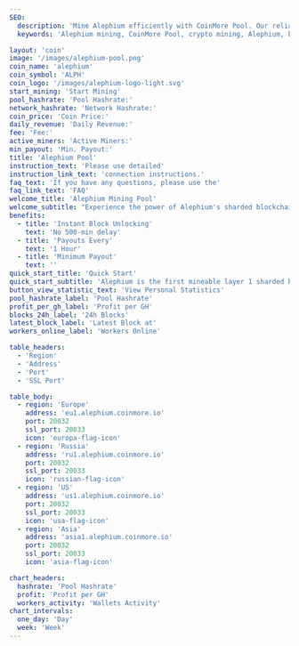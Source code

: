 ```yaml
---
SEO:
  description: 'Mine Alephium efficiently with CoinMore Pool. Our reliable mining pool offers high profitability, stability, and security for Alephium miners.'
  keywords: 'Alephium mining, CoinMore Pool, crypto mining, Alephium, blockchain, cryptocurrency mining, secure mining, profitable mining, mining pool, mining software, mining hardware'

layout: 'coin'
image: '/images/alephium-pool.png'
coin_name: 'alephium'
coin_symbol: 'ALPH'
coin_logo: '/images/alephium-logo-light.svg'
start_mining: 'Start Mining'
pool_hashrate: 'Pool Hashrate:'
network_hashrate: 'Network Hashrate:'
coin_price: 'Coin Price:'
daily_revenue: 'Daily Revenue:'
fee: 'Fee:'
active_miners: 'Active Miners:'
min_payout: 'Min. Payout:'
title: 'Alephium Pool'
instruction_text: 'Please use detailed'
instruction_link_text: 'connection instructions.'
faq_text: 'If you have any questions, please use the'
faq_link_text: 'FAQ'
welcome_title: 'Alephium Mining Pool'
welcome_subtitle: "Experience the power of Alephium's sharded blockchain technology with CoinMore.io. Benefit from high performance, enhanced security, and energy efficiency. Join us and start mining Alephium today for maximum profitability."
benefits:
  - title: 'Instant Block Unlocking'
    text: 'No 500-min delay'
  - title: 'Payouts Every'
    text: '1 Hour'
  - title: 'Minimum Payout'
    text: ''
quick_start_title: 'Quick Start'
quick_start_subtitle: 'Alephium is the first mineable layer 1 sharded blockchain, enhancing Bitcoin core technologies, Proof of Work, and UTXO. It offers a secure, high-performance DeFi & dApps platform with improved energy efficiency.'
button_view_statistic_text: 'View Personal Statistics'
pool_hashrate_label: 'Pool Hashrate'
profit_per_gh_label: 'Profit per GH'
blocks_24h_label: '24h Blocks'
latest_block_label: 'Latest Block at'
workers_online_label: 'Workers Online'

table_headers:
  - 'Region'
  - 'Address'
  - 'Port'
  - 'SSL Port'

table_body:
  - region: 'Europe'
    address: 'eu1.alephium.coinmore.io'
    port: 20032
    ssl_port: 20033
    icon: 'europa-flag-icon'
  - region: 'Russia'
    address: 'ru1.alephium.coinmore.io'
    port: 20032
    ssl_port: 20033
    icon: 'russian-flag-icon'
  - region: 'US'
    address: 'us1.alephium.coinmore.io'
    port: 20032
    ssl_port: 20033
    icon: 'usa-flag-icon'
  - region: 'Asia'
    address: 'asia1.alephium.coinmore.io'
    port: 20032
    ssl_port: 20033
    icon: 'asia-flag-icon'

chart_headers:
  hashrate: 'Pool Hashrate'
  profit: 'Profit per GH'
  workers_activity: 'Wallets Activity'
chart_intervals:
  one_day: 'Day'
  week: 'Week'
---
```

